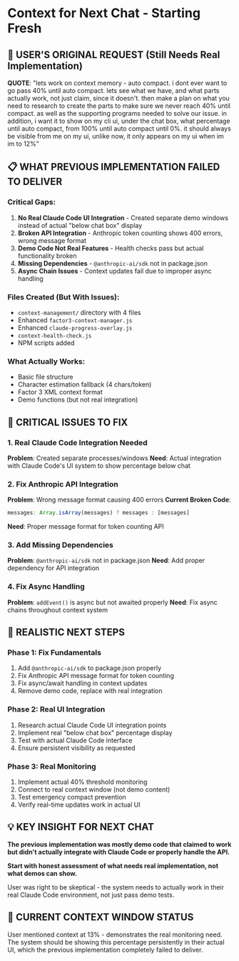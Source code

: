 # Context for Next Chat - Starting Fresh

## 🎯 USER'S ORIGINAL REQUEST (Still Needs Real Implementation)

**QUOTE**: "lets work on context memory - auto compact. i dont ever want to go pass 40% until auto compact. lets see what we have, and what parts actually work, not just claim, since it doesn't. then make a plan on what you need to research to create the parts to make sure we never reach 40% until compact. as well as the supporting programs needed to solve our issue. in addition, i want it to show on my cli ui, under the chat box, what percentage until auto compact, from 100% until auto compact until 0%. it should always be visible from me on my ui, unlike now, it only appears on my ui when im im to 12%"

## 📋 WHAT PREVIOUS IMPLEMENTATION FAILED TO DELIVER

### Critical Gaps:
1. **No Real Claude Code UI Integration** - Created separate demo windows instead of actual "below chat box" display
2. **Broken API Integration** - Anthropic token counting shows 400 errors, wrong message format
3. **Demo Code Not Real Features** - Health checks pass but actual functionality broken
4. **Missing Dependencies** - `@anthropic-ai/sdk` not in package.json
5. **Async Chain Issues** - Context updates fail due to improper async handling

### Files Created (But With Issues):
- `context-management/` directory with 4 files
- Enhanced `factor3-context-manager.js` 
- Enhanced `claude-progress-overlay.js`
- `context-health-check.js`
- NPM scripts added

### What Actually Works:
- Basic file structure
- Character estimation fallback (4 chars/token)
- Factor 3 XML context format
- Demo functions (but not real integration)

## 🚨 CRITICAL ISSUES TO FIX

### 1. Real Claude Code Integration Needed
**Problem**: Created separate processes/windows
**Need**: Actual integration with Claude Code's UI system to show percentage below chat

### 2. Fix Anthropic API Integration  
**Problem**: Wrong message format causing 400 errors
**Current Broken Code**:
```javascript
messages: Array.isArray(messages) ? messages : [messages]
```
**Need**: Proper message format for token counting API

### 3. Add Missing Dependencies
**Problem**: `@anthropic-ai/sdk` not in package.json
**Need**: Add proper dependency for API integration

### 4. Fix Async Handling
**Problem**: `addEvent()` is async but not awaited properly
**Need**: Fix async chains throughout context system

## 🎯 REALISTIC NEXT STEPS

### Phase 1: Fix Fundamentals
1. Add `@anthropic-ai/sdk` to package.json properly
2. Fix Anthropic API message format for token counting
3. Fix async/await handling in context updates
4. Remove demo code, replace with real integration

### Phase 2: Real UI Integration
1. Research actual Claude Code UI integration points
2. Implement real "below chat box" percentage display
3. Test with actual Claude Code interface
4. Ensure persistent visibility as requested

### Phase 3: Real Monitoring
1. Implement actual 40% threshold monitoring
2. Connect to real context window (not demo content)
3. Test emergency compact prevention
4. Verify real-time updates work in actual UI

## 💡 KEY INSIGHT FOR NEXT CHAT

**The previous implementation was mostly demo code that claimed to work but didn't actually integrate with Claude Code or properly handle the API.** 

**Start with honest assessment of what needs real implementation, not what demos can show.**

User was right to be skeptical - the system needs to actually work in their real Claude Code environment, not just pass demo tests.

## 🔄 CURRENT CONTEXT WINDOW STATUS
User mentioned context at 13% - demonstrates the real monitoring need. The system should be showing this percentage persistently in their actual UI, which the previous implementation completely failed to deliver.